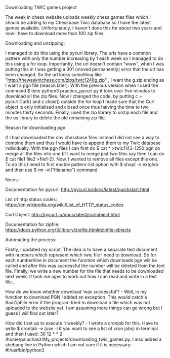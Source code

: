 Downloading TWIC games project

The week in chess website uploads weekly chess games files which I should be adding to my Chessbase Twic database so I have the latest games available. Unfortunately, I haven't done this for about two years and now I have to download more than 100 zip files. 

Downloading and unzipping:

I managed to do this using the pycurl library. The urls have a common pattern with only the number increasing by 1 each week so I managed to do this using a for loop. Importantly, the url doesn't contain "www", when I was putting this in I was getting a 301 (moved permanently) error that the url has been changed. So the url looks something like "http://theweekinchess.com/zips/twic1248g.zip" , I want the g.zip ending as I want a pgn file (reason later). 
With the previous version when I used the command $ time python3 practice_pycurl.py it took over five minutes to download all the zip files. Now I changed the code, by putting c = pycurl.Curl() and c.close() outside the for loop I made sure that the Curl object is only initialised and closed once thus halving the time to two minutes thirty seconds.
Finally, used the zip library to unzip each file and the os library to delete the old remaining zip file.

Reason for downloading pgn:

If I had downloaded the cbv chessbase files instead I did not see a way to combine them and thus I would have to append them to my Twic database individually. With the pgn files I can first do 	      $ cat * >twic1143-1250.pgn do merge all the files into one (if I want to merge just two files say then I can do $ cat file1 file2 >file1-2). Now, I wanted to remove all files except this one. To do this I need to first enable pattern-list option with $ shopt -s extglob and then use $ rm -v!(“filename”) command. 

Notes:

Documentation for pycurl: http://pycurl.io/docs/latest/quickstart.html

List of http status codes: https://en.wikipedia.org/wiki/List_of_HTTP_status_codes

Curl Object: http://pycurl.io/docs/latest/curlobject.html

Documentation for zipfile: https://docs.python.org/3/library/zipfile.html#zipfile-objects

Automating the process:

Firstly, I updated my script. The idea is to have a separate text document with numbers which represent which twic file I need to download. So for each number/line in document the function which downloads pgn will be called and after this was successful the number will be deleted from the text file. Finally, we write a new number for the file that needs to be downloaded next week. It took me ages to work out how I can read and write in a text file...

How do we know whether download ‘was successful’? - Well, in my function to download PGN I added an exception. This would catch a BadZipFile error if the program tried to download a file which was not uploaded to the website yet. I am assuming more things can go wrong but I guess I will find out later?

How did I set up to execute it weekly? - I wrote a cronjob for this. Have to write $ crontab -e (use -l if you want to see a list of cron jobs) in terminal and then I used: 
30 12 * * 2 /home/paluchasz/My_projects/downloading_twic_games.py. 
I also added a shebang line in Python which I am not sure if it is necessary: #!/usr/bin/python3
